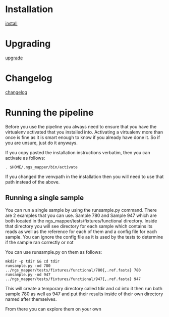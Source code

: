 # Installation

  [install](doc/source/install.rst)

# Upgrading
  
  [upgrade](doc/source/upgrade.rst)

# Changelog

  [changelog](CHANGELOG.rst)

# Running the pipeline

  Before you use the pipeline you always need to ensure that you have the virtualenv activated that you installed into. Activating a virtualenv more than once is fine as it is smart enough to know if you already have done it. So if you are unsure, just do it anyways.
  
  If you copy pasted the installation instructions verbatim, then you can activate as follows:
  
  ```
  . $HOME/.ngs_mapper/bin/activate
  ```
  
  If you changed the venvpath in the installation then you will need to use that path instead of the above.

## Running a single sample

  You can run a single sample by using the runsample.py command. There are 2 examples that you can use. Sample 780 and Sample 947 which are both located in the
  ngs_mapper/tests/fixtures/functional directory.
  Inside that directory you will see directory for each sample which contains its reads as well as the reference for each of them and a config file for each sample. You can ignore the config file
  as it is used by the tests to determine if the sample ran correctly or not

  You can use runsample.py on them as follows:

  ```
  mkdir -p tdir && cd tdir
  runsample.py -od 780 ../ngs_mapper/tests/fixtures/functional/780{,.ref.fasta} 780
  runsample.py -od 947 ../ngs_mapper/tests/fixtures/functional/947{,.ref.fasta} 947
  ```

  This will create a temporary directory called tdir and cd into it then run both sample 780 as well as 947
  and put their results inside of their own directory named after themselves.

  From there you can explore them on your own
